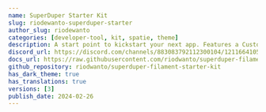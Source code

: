 ```yaml
---
name: SuperDuper Starter Kit
slug: riodewanto-superduper-starter
author_slug: riodewanto
categories: [developer-tool, kit, spatie, theme]
description: A start point to kickstart your next app. Features a Custom Theme, Mail Configuration, Shield, Exception, and more!
discord_url: https://discord.com/channels/883083792112300104/1211664105849749565
docs_url: https://raw.githubusercontent.com/riodwanto/superduper-filament-starter-kit/master/README.md
github_repository: riodwanto/superduper-filament-starter-kit
has_dark_theme: true
has_translations: true
versions: [3]
publish_date: 2024-02-26
---
```

